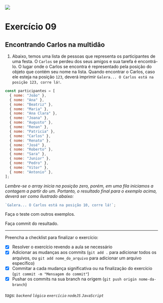 ![](https://i.imgur.com/xG74tOh.png)

# Exercício 09

## Encontrando Carlos na multidão

1. Abaixo, temos uma lista de pessoas que representa os participantes de uma festa. O `Carlos` se perdeu dos seus amigos e sua tarefa é encontrá-lo. O lugar onde o Carlos se encontra é representado pela posição do objeto que contém seu nome na lista. Quando encontrar o Carlos, caso ele esteja na posição `123`, deverá imprimir `Galera... O Carlos está na posição 123, corre lá!`.

```javascript
const participantes = [
  { nome: "João" },
  { nome: "Ana" },
  { nome: "Beatriz" },
  { nome: "Maria" },
  { nome: "Ana Clara" },
  { nome: "Joana" },
  { nome: "Augusto" },
  { nome: "Renan" },
  { nome: "Patricia" },
  { nome: "Carlos" },
  { nome: "Renato" },
  { nome: "José" },
  { nome: "Roberto" },
  { nome: "Sara" },
  { nome: "Junior" },
  { nome: "Pedro" },
  { nome: "Vitor" },
  { nome: "Antonio" },
];
```

_Lembre-se o array inicia na posição zero, porém, em uma fila iniciamos a contagem a partir do um. Portanto, o resultado final para o exemplo acima, deverá ser como ilustrado abaixo:_

```javascript
`Galera... O Carlos está na posição 10, corre lá!`;
```

Faça o teste com outros exemplos.

Faça commit do resultado.

---

Preencha a checklist para finalizar o exercício:

- [x] Resolver o exercício revendo a aula se necessário
- [x] Adicionar as mudanças aos commits (`git add .` para adicionar todos os arquivos, ou `git add nome_do_arquivo` para adicionar um arquivo específico)
- [x] Commitar a cada mudança significativa ou na finalização do exercício (`git commit -m "Mensagem do commit"`)
- [x] Pushar os commits na sua branch na origem (`git push origin nome-da-branch`)

###### tags: `backend` `lógica` `exercício` `nodeJS` `JavaScript`
